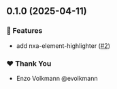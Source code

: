 ## 0.1.0 (2025-04-11)

### 🚀 Features

- add nxa-element-highlighter ([#2](https://github.com/nextrap/nextrap-monorepo/pull/2))

### ❤️ Thank You

- Enzo Volkmann @evolkmann
